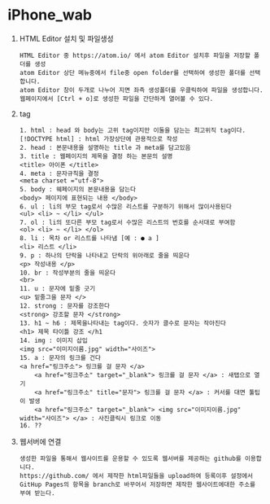 # iPhone_wab

1. HTML Editor 설치 및 파일생성      

       HTML Editor 중 https://atom.io/ 에서 atom Editor 설치후 파일을 저장할 폴더를 생성
       atom Editor 상단 메뉴중에서 file중 open folder를 선택하여 생성한 폴더를 선택합니다.
       atom Editor 창이 두개로 나누어 지면 좌측 생성폴더를 우클릭하여 파일을 생성합니다.
       웹페이지에서 [Ctrl + o]로 생성한 파일을 간단하게 열어볼 수 있다.



2. tag       

       1. html : head 와 body는 고위 tag이지만 이둘을 담는는 최고위직 tag이다.  [!DOCTYPE html] : html 가장상단에 관용적으로 작성
       2. head : 본문내용을 설명하는 title 과 meta를 담고있음
       3. title : 웹페이지의 제목을 결정 하는 본문의 설명                       <title> 아이폰 </title>
       4. meta : 문자규칙을 결정                                               <meta charset ="utf-8">
       5. body : 웨페이지의 본문내용을 담는다                                   <body> 페이지에 표현되는 내용 </body>
       6. ul : li의 부모 tag로서 수많은 리스트를 구분하기 위해서 많이사용된다     <ul> <li> ~ </li> </ul>
       7. ol : li의 또다른 부모 tag로서 수많은 리스트의 번호를 순서대로 부여함    <ol> <li> ~ </li> </ol>
       8. li : 목차 or 리스트를 나타냄 [예 : ● a ]                              <li> 리스트 </li>
       9. p : 하나의 단락을 나타내고 단락의 위아래로 줄을 띄운다                  <p> 작성내용 </p>
       10. br : 작성부분의 줄을 띄운다                                          <br>
       11. u : 문자에 밑줄 긋기                                                 <u> 밑줄그을 문자 </>
       12. strong : 문자를 강조한다                                             <strong> 강조할 문자 </strong>
       13. h1 ~ h6 : 제목을나타내는 tag이다. 숫자가 클수로 문자는 작아진다        <h1> 제목 타이틀 강조 </h1
       14. img : 이미지 삽입                                                   <img src="이미지이름.jpg" width="사이즈">
       15. a : 문자의 링크를 건다                                               <a href="링크주소"> 링크를 걸 문자 </a>
           <a href="링크주소" target="_blank"> 링크를 걸 문자 </a> : 새탭으로 열기
           <a href="링크주소" title="문자"> 링크를 걸 문자 </a> : 커서를 대면 툴팁이 발생
           <a href="링크주소" target="_blank"> <img src="이미지이름.jpg" width="사이즈"> </a> : 사진클릭시 링크로 이동
       16. ??          
        
        
        
          
3. 웹서버에 연결

       생성한 파일을 통해서 웹사이트를 운용할 수 있도록 웹서버를 제공하는 github를 이용합니다.
       https://github.com/ 에서 제작한 html파일들을 upload하여 등록이후 설정에서
       GitHup Pages의 항목을 branch로 바꾸어서 저장하면 제작한 웹사이트에대한 주소를 부여 받는다.
       
       



